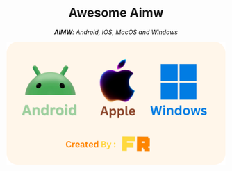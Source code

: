 <h1 align="center">Awesome Aimw </h1>
<p align="center">
  <i><b>AIMW</b>: Android, IOS, MacOS and Windows</i>
  
</p>

<p align="center">
  <img src="Photos/Photo.png" alt="The photo">
</p>
